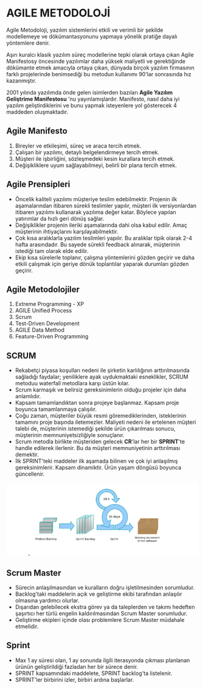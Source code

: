 # AGILE METODOLOJİ

Agile Metodoloji, yazılım sistemlerini etkili ve verimli bir şekilde modellemeye ve dökümantasyonunu yapmaya yönelik pratiğe dayalı yöntemlere denir.

Aşırı kuralcı klasik yazılım süreç modellerine tepki olarak ortaya çıkan Agile Manifestosy öncesinde yazılımlar daha yüksek maliyetli ve gerektiğinde dökümante etmek amacıyla ortaya çıkan, dünyada birçok yazılım firmasının farklı projelerinde benimsediği bu metodun kullanımı 90'lar sonrasında hız kazanmıştır.

2001 yılında yazılımda önde gelen isimlerden bazıları <b>Agile Yazılım Geliştrime Manifestosu</b> 'nu yayınlamışlardır. Manifesto, nasıl daha iyi yazılım geliştirdiklerini ve bunu yapmak isteyenlere yol gösterecek 4 maddeden oluşmaktadır.

## Agile Manifesto

1. Bireyler ve etkileşimi, süreç ve araca tercih etmek.
2. Çalışan bir yazılımı, detaylı belgelendirmeye tercih etmek.
3. Müşteri ile işbirliğini, sözleşmedeki kesin kurallara tercih etmek.
4. Değişikliklere uyum sağlayabilmeyi, belirli bir plana tercih etmek.

## Agile Prensipleri

- Öncelik kaliteli yazılımı müşteriye teslim edebilmektir. Projenin ilk aşamalarından itibaren sürekli teslimler yapılır, müşteri ilk versiyonlardan itibaren yazılımı kullanarak yazılıma değer katar. Böylece yapılan yatırımlar da hızlı geri dönüş sağlar.
- Değişiklikler projenin ileriki aşamalarında dahi olsa kabul edilir. Amaç müşterinin ihtiyaçlarını karşılayabilmektir.
- Çok kısa aralıklarla yazılım teslimleri yapılır. Bu aralıklar tipik olarak 2-4 hafta arasındadır. Bu sayede sürekli feedback alınarak, müşterinin istediği tam olarak elde edilir.
- Ekip kısa sürelerle toplanır, çalışma yöntemlerini gözden geçirir ve daha etkili çalışmak için geriye dönük toplantılar yaparak durumları gözden geçirir.

## Agile Metodolojiler

1. Extreme Programming - XP
2. AGILE Unified Process
3. Scrum
4. Test-Driven Development
5. AGILE Data Method
6. Feature-Driven Programming

## SCRUM

- Rekabetçi piyasa koşulları nedeni ile şirketin karlılığının arttırılmasında sağladığı faydalar; yeniliklere ayak uydukmaktaki esneklikler, SCRUM metoduu waterfall metodlara karşı üstün kılar.
- Scrum karmaşık ve belirsiz gereksinimlerin olduğu projeler için daha anlamlıdır.
- Kapsam tamamlandıktan sonra projeye başlanmaz. Kapsam proje boyunca tamamlanmaya çalışılır.
- Çoğu zaman, müşteriler büyük resmi göremediklerinden, isteklerinin tamamını proje başında iletemezler. Maliyeti nedeni ile ertelenen müşteri talebi de, müşterinin istemediği şekilde ürün çıkarılması sonucu, müşterinin memnuniyetsizliğiyle sonuçlanır.
- Scrum metodla birlikte müşteriden gelecek <b>CR</b>'lar her bir <b>SPRINT</b>'te handle edilerek ilerlenir. Bu da müşteri memnuniyetinin arttırılması demektir.
- İlk SPRINT'teki maddeler ilk aşamada bilinen ve çok iyi anlaşılmış gereksinimlerir. Kapsam dinamiktir. Ürün yaşam döngüsü boyunca güncellenir.

![alt text](./scrum.png)

## Scrum Master

- Sürecin anlaşılmasından ve kuralların doğru işletilmesinden sorumludur.
- Backlog'taki maddelerin açık ve geliştirme ekibi tarafından anlaşılır olmasına yardımcı olurlar.
- Dışarıdan gelebilecek ekstra görev ya da taleplerden ve takımı hedeften şaşırtıcı her türlü engelin kaldırılmasından Scrum Master sorumludur.
- Geliştirme ekipleri içinde olası problemlere Scrum Master müdahale etmelidir.

## Sprint

- Max 1 ay süresi olan, 1 ay sonunda ilgili iterasyonda çıkması planlanan ürünün geliştirildiği fazladan her bir sürece denir.
- SPRINT kapsamındaki maddelete, SPRINT backlog'ta listelenir.
- SPRINT'ler birbirini izler, birbiri ardına başlarlar.
